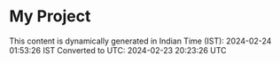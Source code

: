 # My Project

This content is dynamically generated in Indian Time (IST): 2024-02-24 01:53:26 IST
Converted to UTC: 2024-02-23 20:23:26 UTC
